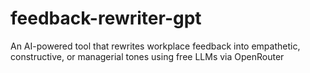 # feedback-rewriter-gpt
An AI-powered tool that rewrites workplace feedback into empathetic, constructive, or managerial tones using free LLMs via OpenRouter
